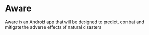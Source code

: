 # Aware
Aware is an Android app that will be designed to predict, combat and mitigate the adverse effects of natural disasters
